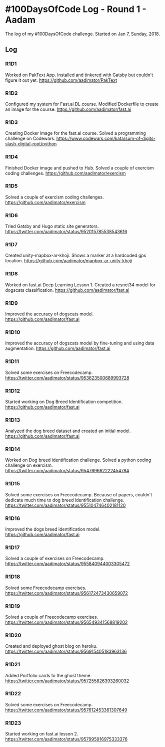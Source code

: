 # #100DaysOfCode Log - Round 1 - Aadam

The log of my #100DaysOfCode challenge. Started on Jan 7, Sunday, 2018.

## Log

### R1D1 
Worked on PakText App. Installed and tinkered with Gatsby but couldn't figure it out yet. https://github.com/aadimator/PakText

### R1D2
Configured my system for Fast.ai DL course. Modified Dockerfile to create an image for the course. https://github.com/aadimator/fast.ai

### R1D3
Creating Docker image for the fast.ai course. Solved a programming challenge on Codewars. https://www.codewars.com/kata/sum-of-digits-slash-digital-root/python

### R1D4
Finished Docker image and pushed to Hub. Solved a couple of exercism coding challenges. https://github.com/aadimator/exercism

### R1D5
Solved a couple of exercism coding challenges. https://github.com/aadimator/exercism

### R1D6
Tried Gatsby and Hugo static site generators. https://twitter.com/aadimator/status/952015785538543616

### R1D7
Created unity-mapbox-ar-khoji. Shows a marker at a hardcoded gps location. https://github.com/aadimator/mapbox-ar-unity-khoji

### R1D8
Worked on fast.ai Deep Learning Lesson 1. Created a resnet34 model for dogscats classification. https://github.com/aadimator/fast.ai

### R1D9
Improved the accuracy of dogscats model. https://github.com/aadimator/fast.ai

### R1D10
Improved the accuracy of dogscats model by fine-tuning and using data augmentation. https://github.com/aadimator/fast.ai

### R1D11
Solved some exercises on Freecodecamp. https://twitter.com/aadimator/status/953623500689993728

### R1D12
Started working on Dog Breed Identification competition. https://github.com/aadimator/fast.ai

### R1D13
Analyzed the dog breed dataset and created an initial model. https://github.com/aadimator/fast.ai

### R1D14
Worked on Dog breed identification challenge. Solved a python coding challenge on exercism. https://twitter.com/aadimator/status/954769662222454784

### R1D15
Solved some exercises on Freecodecamp. Because of papers, couldn't dedicate much time to dog breed identification challenge. https://twitter.com/aadimator/status/955104746402181120

### R1D16
Improved the dogs breed identification model. https://github.com/aadimator/fast.ai

### R1D17
Solved a couple of exercises on Freecodecamp. https://twitter.com/aadimator/status/955840944003305472

### R1D18
Solved some Freecodecamp exercises. https://twitter.com/aadimator/status/956172473430659072

### R1D19
Solved a couple of Freecodecamp exercises. https://twitter.com/aadimator/status/956549341568819202

### R1D20
Created and deployed ghost blog on heroku. https://twitter.com/aadimator/status/956915405183963136

### R1D21
Added Portfolio cards to the ghost theme. https://twitter.com/aadimator/status/957255826393260032

### R1D22
Solved some exercises on Freecodecamp. https://twitter.com/aadimator/status/957612453361307649

### R1D23
Started working on fast.ai lesson 2. https://twitter.com/aadimator/status/957995916975333376
